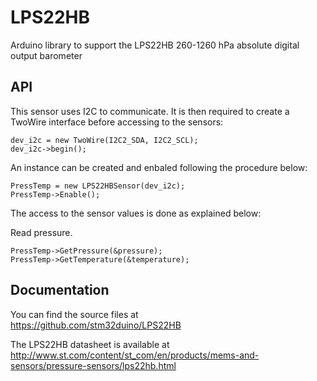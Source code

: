 # LPS22HB
Arduino library to support the LPS22HB 260-1260 hPa absolute digital output barometer

## API

This sensor uses I2C to communicate. It is then required to create a TwoWire interface before accessing to the sensors:  

    dev_i2c = new TwoWire(I2C2_SDA, I2C2_SCL);  
    dev_i2c->begin();  

An instance can be created and enbaled following the procedure below:  

    PressTemp = new LPS22HBSensor(dev_i2c);  
    PressTemp->Enable();  

The access to the sensor values is done as explained below:  

  Read pressure.  

    PressTemp->GetPressure(&pressure);  
    PressTemp->GetTemperature(&temperature);  

## Documentation

You can find the source files at  
https://github.com/stm32duino/LPS22HB

The LPS22HB datasheet is available at  
http://www.st.com/content/st_com/en/products/mems-and-sensors/pressure-sensors/lps22hb.html
